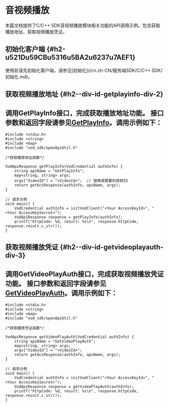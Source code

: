 音视频播放 
==========================

本篇文档提供了C/C++ SDK音视频播放模块相关功能的API调用示例。包含获取播放地址、获取视频播放凭证。

初始化客户端 {#h2-u521Du59CBu5316u5BA2u6237u7AEF1}
--------------------------------------------

使用前请先初始化客户端，请参见[初始化](/cn.zh-CN/服务端SDK/C/C++ SDK/初始化.md)。

获取视频播放地址 {#h2--div-id-getplayinfo-div-2}
----------------------------------------

调用GetPlayInfo接口，完成获取播放地址功能。
接口参数和返回字段请参见[GetPlayInfo](/cn.zh-CN/服务端API/音视频播放/获取视频播放地址.md)。调用示例如下： 
---------------------------------------------------------------------------------------------------------------------------------------------------

    #include <stdio.h>
    #include <string>
    #include <map>
    #include "vod_sdk/openApiUtil.h"
    
    /*获取播放地址函数*/
    
    VodApiResponse getPlayInfo(VodCredential authInfo) {
        string apiName = "GetPlayInfo";
        map<string, string> args;
        args["VideoId"] = "<VideoId>";  // 替换成需要的视频ID
        return getAcsResponse(authInfo, apiName, args);
    }
    
    // 请求示例
    void main() {
        VodCredential authInfo = initVodClient("<Your AccessKeyId>", "<Your AccessKeySecret>");
        VodApiResponse response = getPlayInfo(authInfo);
        printf("httpCode: %d, result: %s\n", response.httpCode, response.result.c_str());
    }



获取视频播放凭证 {#h2--div-id-getvideoplayauth-div-3}
---------------------------------------------

调用GetVideoPlayAuth接口，完成获取视频播放凭证功能。
接口参数和返回字段请参见[GetVideoPlayAuth](/cn.zh-CN/服务端API/音视频播放/获取视频播放凭证.md)。调用示例如下： 
---------------------------------------------------------------------------------------------------------------------------------------------------------------

    #include <stdio.h>
    #include <string>
    #include <map>
    #include "vod_sdk/openApiUtil.h"
    
    /*获取播放凭证函数*/
    
    VodApiResponse getVideoPlayAuth(VodCredential authInfo) {
        string apiName = "GetVideoPlayAuth";
        map<string, string> args;
        args["VideoId"] = "<VideoId>";
        return getAcsResponse(authInfo, apiName, args);
    }
    
    // 请求示例
    void main() {
        VodCredential authInfo = initVodClient("<Your AccessKeyId>", "<Your AccessKeySecret>");
        VodApiResponse response = getVideoPlayAuth(authInfo);
        printf("httpCode: %d, result: %s\n", response.httpCode, response.result.c_str());
    }


